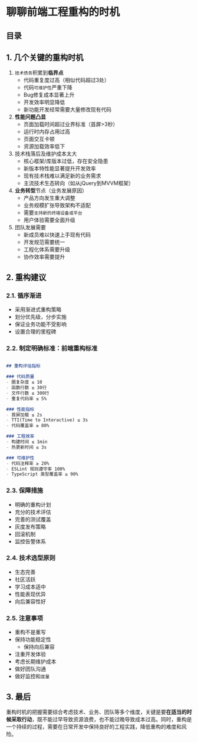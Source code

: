 
# 聊聊前端工程重构的时机



## 目录
<!-- toc -->
 ## 1. 几个关键的重构时机 

1. `技术债务`积累到**临界点**
	- 代码重复度过高（相似代码超过3处）
	- 代码`可维护性`严重下降
	- Bug修复成本显著上升
	- 开发效率明显降低
	- 新功能开发经常需要大量修改现有代码
2. **性能问题凸显**
	- 页面加载时间超过业界标准（首屏>3秒）
	- 运行时内存占用过高
	- 页面交互卡顿
	- 资源加载效率低下
3. 技术栈落后及维护成本太大
	- 核心框架/库版本过低，存在安全隐患
	- 新版本特性能显著提升开发效率
	- 现有技术栈难以满足新的业务需求
	- 主流技术生态转向（如从jQuery到MVVM框架）
4. **业务转型**节点（业务发展原因）
	- 产品方向发生重大调整
	- 业务规模扩张导致架构不适配
	- 需要`支持新的终端设备或平台`
	- 用户体验需要全面升级
5. 团队发展需要
	- 新成员难以快速上手现有代码
	- 开发规范需要统一
	- 工程化体系需要升级
	- 协作效率需要提升

## 2. 重构建议

### 2.1. 循序渐进

- 采用渐进式重构策略
- 划分优先级，分步实施
- 保证业务功能不受影响
- 设置合理的里程碑

### 2.2. 制定明确标准：前端重构标准

````markdown

## 重构评估指标

### 代码质量
- 圈复杂度 ≤ 10
- 函数行数 ≤ 30行
- 文件行数 ≤ 300行
- 重复代码率 ≤ 5%

### 性能指标
- 首屏加载 ≤ 2s
- TTI(Time to Interactive) ≤ 3s
- 代码覆盖率 ≥ 80%

### 工程效率
- 构建时间 ≤ 1min
- 热更新时间 ≤ 3s

### 可维护性
- 代码注释率 ≥ 20%
- ESLint 规则遵守率 100%
- TypeScript 类型覆盖率 ≥ 90%
````

### 2.3. 保障措施

- 明确的重构计划
- 充分的技术评估
- 完善的测试覆盖
- 灰度发布策略
- 回滚机制
- 监控告警体系

### 2.4. 技术选型原则

- 生态完善
- 社区活跃
- 学习成本适中
- 性能表现优异
- 向后兼容性好

### 2.5. 注意事项

- 重构不是重写
- 保持功能稳定性
	- 保持向后兼容
- 注重开发体验
- 考虑长期维护成本
- 做好团队沟通
- 做好监控和`度量`

## 3. 最后

重构时机的把握需要综合考虑技术、业务、团队等多个维度，关键是要**在适当的时候采取行动**，既不能过早导致资源浪费，也不能过晚导致成本过高。同时，重构是一个持续的过程，需要在日常开发中保持良好的工程实践，降低重构的难度和风险。